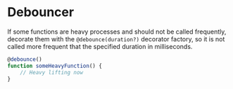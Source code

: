# Debouncer

If some functions are heavy processes and should not be called frequently, decorate them with the `@debounce(duration?)` decorator factory, so it is not called more frequent that the specified duration in milliseconds.

```ts
@debounce()
function someHeavyFunction() {
    // Heavy lifting now
}
```
